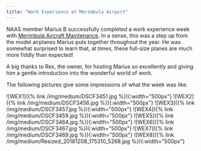 ```yaml
---
title: "Work Experience at Merimbula Airport"
---
```


NAAS member Marius B successfully completed a work experience week with [Merimbula
Aircraft Maintenance](https://www.facebook.com/MerimbulaAircraftMaintenance/).
In a sense, this was a step up from the model airplanes Marius puts together
throughout the year. He was somewhat surprised to learn that, at times, these
full-size planes are much more fiddly than expected!

A big thanks to Rex, the owner, for hosting Marius so excellently and giving
him a gentle introduction into the wonderful world of work.

The following pictures give some impressions of what the week was like.

![WEX1]({% link /img/medium/DSCF3451.jpg %}){:width="500px"}
![WEX2]({% link /img/medium/DSCF3456.jpg %}){:width="500px"}
![WEX3]({% link /img/medium/DSCF3457.jpg %}){:width="500px"}
![WEX4]({% link /img/medium/DSCF3459.jpg %}){:width="500px"}
![WEX5]({% link /img/medium/DSCF3464.jpg %}){:width="500px"}
![WEX6]({% link /img/medium/DSCF3467.jpg %}){:width="500px"}
![WEX7]({% link /img/medium/DSCF3469.jpg %}){:width="500px"}
![WEX8]({% link /img/medium/Resized_20181208_175310_5268.jpg %}){:width="500px"}

